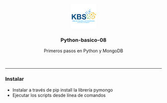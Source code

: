 

<div id="top"></div>
<!--
*** Thanks for checking out the Best-README-Template. If you have a suggestion
*** that would make this better, please fork the repo and create a pull request
*** or simply open an issue with the tag "enhancement".
*** Don't forget to give the project a star!
*** Thanks again! Now go create something AMAZING! :D
-->
<!-- PROJECT LOGO -->
<br />
<div align="center">
  <a href="https://github.com/Knowledge-Based-Systems/Python-basico-07">
    <img src="images/logo-kbs.png" alt="logo-kbs" width="80" height="80">
  </a>

<h3 align="center">Python-basico-08</h3>

  <p align="center">
    Primeros pasos en Python y MongoDB
    <br />
    <br />
    <br />
 </p>
 </div>
 <hr>
  <div>
  <h3>Instalar</h3>
<ul>
	<li>Instalar a través de pip install la librería pymongo</li>
	<li>Ejecutar los scripts desde línea de comandos</li>
</ul>

</div>
